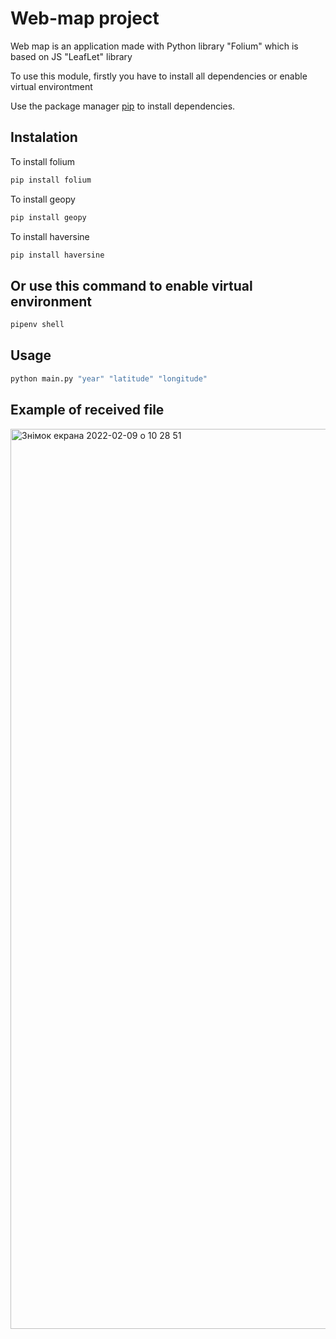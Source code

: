 # Web-map project 
Web map is an application made with Python library "Folium" which is based on JS "LeafLet" library

To use this module, firstly you have to install all dependencies or enable virtual environtment

Use the package manager [pip](https://pip.pypa.io/en/stable/) to install dependencies.

## Instalation
To install folium
```bash
pip install folium
```
To install geopy
```bash
pip install geopy
```
To install haversine
```bash
pip install haversine
```

## Or use this command to enable virtual environment
```bash
pipenv shell
```

## Usage
```bash
python main.py "year" "latitude" "longitude"
```

## Example of received file
<img width="1440" alt="Знімок екрана 2022-02-09 о 10 28 51" src="https://user-images.githubusercontent.com/59284695/153401664-c85ed36c-c1d6-4f96-82c2-d5ec9037d72f.png">
